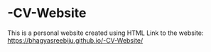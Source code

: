 # -CV-Website
This is a personal website created using HTML
Link to the website: https://bhagyasreebiju.github.io/-CV-Website/
